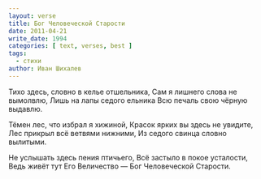 ```yaml
---
layout: verse
title: Бог Человеческой Старости
date: 2011-04-21
write_date: 1994
categories: [ text, verses, best ]
tags:
  - стихи
author: Иван Шихалев
---
```

Тихо здесь, словно в келье отшельника,
Сам я лишнего слова не вымолвлю,
Лишь на лапы седого ельника
Всю печаль свою чёрную выдавлю.

Тёмен лес, что избрал я хижиной,
Красок ярких вы здесь не увидите,
Лес прикрыл всё ветвями нижними,
Из седого свинца словно вылитыми.

Не услышать здесь пения птичьего,
Всё застыло в покое усталости,
Ведь живёт тут Его Величество —
Бог Человеческой Старости.
